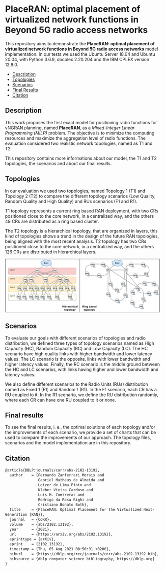 
# PlaceRAN: optimal placement of virtualized network functions in Beyond 5G radio access networks

This repository aims to demonstrate the **PlaceRAN: optimal placement of virtualized network functions in Beyond 5G radio access networks** model implementation.  In our tests we used the Ubuntu Server 18.04 and Ubuntu 20.04, with Python 3.6.9, docplex 2.20.204 and the IBM CPLEX version 12.8.0.

- [Description](#description)
- [Topologies](#topologies)
- [Scenarios](#scenarios)
- [Final Results](#final-results)
- [Citation](#citation)

## Description
This work proposes the first exact model for positioning radio functions for vNGRAN planning, named **PlaceRAN**, as a *Mixed-Integer Linear Programming (MILP)* problem. The objective is to minimize the computing resources and maximize the aggregation level of radio functions. The evaluation considered two realistic network topologies, named as T1 and T2. 

This repository contains more informations about our model, the T1 and T2 topologies, the scenarios and about our final results.

## Topologies
In our evaluation we used two topologies, named Topology 1 (T1) and Topology 2 (T2) to compare the different topology scenarios (Low Quality, Random Quality and High Quality) and RUs scenarios (F1 and R1). 

T1 topology represents a current ring based RAN deployment, with two CRs positioned close to the core network, in a centralized way, and the others 49 CRs are distributed as a ring based cluster. 

The T2 topology is a hierarchical topology, that are organized in layers, this kind of topologies shows a trend in the design of the future RAN topologies, being aligned with the most recent analysis. T2 topology has two CRs positioned close to the core network, in a centralized way, and the others 126 CRs are distributed in hierarchical layers.

![topo_fig](https://github.com/LABORA-INF-UFG/paper-GLCK-2021/blob/main/figure_topology.png)

## Scenarios

To evaluate our goals with different scenarios of topologies and radio distribution, we defined three types of topology scenarios named as High Capacity (HC), Random Capacity (RC) and Low Capacity (LC). The HC scenario have high quality links with higher bandwidth and lower latency values. The LC scenario is the opposite, links with lower bandwidth and higher latency values. Finally, the RC scenario is the middle ground between the HC and LC scenarios, with links having higher and lower bandwidth and latency values.

We also define different scenarios to the Radio Units (RUs) distribution named as Fixed 1 (F1) and Random 1 (R1). In the F1 scenario, each CR has a RU coupled to it. In the R1 scenario, we define the RU distribution randomly, where each CR can have one RU coupled to it or none.

## Final results

To see the final results, i. e., the optimal solutions of each topology and/or the improvements of each scenario, we provide a set of charts that can be used to compare the improvements of our approach. The topology files, scenarios and the model implementation are in this repository.

## Citation

```
@article{DBLP:journals/corr/abs-2102-13192,
  author    = {Fernando Zanferrari Morais and
               Gabriel Matheus de Almeida and
               Leizer de Lima Pinto and
               Kleber Vieira Cardoso and
               Luis M. Contreras and
               Rodrigo da Rosa Righi and
               Cristiano Bonato Both},
  title     = {PlaceRAN: Optimal Placement for the Virtualized Next-Generation {RAN}},
  journal   = {CoRR},
  volume    = {abs/2102.13192},
  year      = {2021},
  url       = {https://arxiv.org/abs/2102.13192},
  eprinttype = {arXiv},
  eprint    = {2102.13192},
  timestamp = {Thu, 05 Aug 2021 08:50:01 +0200},
  biburl    = {https://dblp.org/rec/journals/corr/abs-2102-13192.bib},
  bibsource = {dblp computer science bibliography, https://dblp.org}
}
```

